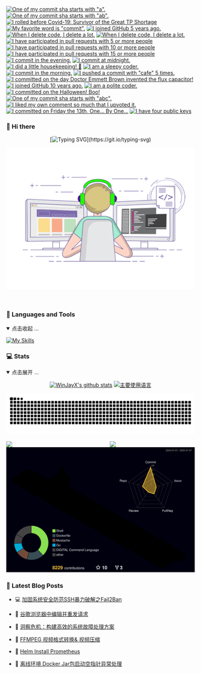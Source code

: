 <!-- my-badges start -->
<a href="my-badges/a-commit.md"><img src="https://my-badges.github.io/my-badges/a-commit.png" alt="One of my commit sha starts with &quot;a&quot;." title="One of my commit sha starts with &quot;a&quot;." width="64"></a>
<a href="my-badges/ab-commit.md"><img src="https://my-badges.github.io/my-badges/ab-commit.png" alt="One of my commit sha starts with &quot;ab&quot;." title="One of my commit sha starts with &quot;ab&quot;." width="64"></a>
<a href="my-badges/covid-19.md"><img src="https://my-badges.github.io/my-badges/covid-19.png" alt="I rolled before Covid-19: Survivor of the Great TP Shortage" title="I rolled before Covid-19: Survivor of the Great TP Shortage" width="64"></a>
<a href="my-badges/favorite-word.md"><img src="https://my-badges.github.io/my-badges/favorite-word.png" alt="My favorite word is &quot;commit&quot;." title="My favorite word is &quot;commit&quot;." width="64"></a>
<a href="my-badges/github-anniversary-5.md"><img src="https://my-badges.github.io/my-badges/github-anniversary-5.png" alt="I joined GitHub 5 years ago." title="I joined GitHub 5 years ago." width="64"></a>
<a href="my-badges/mass-delete-commit.md"><img src="https://my-badges.github.io/my-badges/mass-delete-commit.png" alt="When I delete code, I delete a lot." title="When I delete code, I delete a lot." width="64"></a>
<a href="my-badges/mass-delete-commit-10k.md"><img src="https://my-badges.github.io/my-badges/mass-delete-commit-10k.png" alt="When I delete code, I delete a lot." title="When I delete code, I delete a lot." width="64"></a>
<a href="my-badges/pr-collaboration-5.md"><img src="https://my-badges.github.io/my-badges/pr-collaboration-5.png" alt="I have participated in pull requests with 5 or more people" title="I have participated in pull requests with 5 or more people" width="64"></a>
<a href="my-badges/pr-collaboration-10.md"><img src="https://my-badges.github.io/my-badges/pr-collaboration-10.png" alt="I have participated in pull requests with 10 or more people" title="I have participated in pull requests with 10 or more people" width="64"></a>
<a href="my-badges/pr-collaboration-15.md"><img src="https://my-badges.github.io/my-badges/pr-collaboration-15.png" alt="I have participated in pull requests with 15 or more people" title="I have participated in pull requests with 15 or more people" width="64"></a>
<a href="my-badges/evening-commits.md"><img src="https://my-badges.github.io/my-badges/evening-commits.png" alt="I commit in the evening." title="I commit in the evening." width="64"></a>
<a href="my-badges/midnight-commits.md"><img src="https://my-badges.github.io/my-badges/midnight-commits.png" alt="I commit at midnight." title="I commit at midnight." width="64"></a>
<a href="my-badges/chore-commit.md"><img src="https://my-badges.github.io/my-badges/chore-commit.png" alt="I did a little housekeeping! 🧹" title="I did a little housekeeping! 🧹" width="64"></a>
<a href="my-badges/sleepy-coder.md"><img src="https://my-badges.github.io/my-badges/sleepy-coder.png" alt="I am a sleepy coder." title="I am a sleepy coder." width="64"></a>
<a href="my-badges/morning-commits.md"><img src="https://my-badges.github.io/my-badges/morning-commits.png" alt="I commit in the morning." title="I commit in the morning." width="64"></a>
<a href="my-badges/cafe-commit.md"><img src="https://my-badges.github.io/my-badges/cafe-commit.png" alt="I pushed a commit with &quot;cafe&quot; 5 times." title="I pushed a commit with &quot;cafe&quot; 5 times." width="64"></a>
<a href="my-badges/delorean.md"><img src="https://my-badges.github.io/my-badges/delorean.png" alt="I committed on the day Doctor Emmett Brown invented the flux capacitor!" title="I committed on the day Doctor Emmett Brown invented the flux capacitor!" width="64"></a>
<a href="my-badges/github-anniversary-10.md"><img src="https://my-badges.github.io/my-badges/github-anniversary-10.png" alt="I joined GitHub 10 years ago." title="I joined GitHub 10 years ago." width="64"></a>
<a href="my-badges/polite-coder.md"><img src="https://my-badges.github.io/my-badges/polite-coder.png" alt="I am a polite coder." title="I am a polite coder." width="64"></a>
<a href="my-badges/spooky-commit.md"><img src="https://my-badges.github.io/my-badges/spooky-commit.png" alt="I committed on the Halloween! Boo!" title="I committed on the Halloween! Boo!" width="64"></a>
<a href="my-badges/abc-commit.md"><img src="https://my-badges.github.io/my-badges/abc-commit.png" alt="One of my commit sha starts with &quot;abc&quot;." title="One of my commit sha starts with &quot;abc&quot;." width="64"></a>
<a href="my-badges/self-upvote.md"><img src="https://my-badges.github.io/my-badges/self-upvote.png" alt="I liked my own comment so much that I upvoted it." title="I liked my own comment so much that I upvoted it." width="64"></a>
<a href="my-badges/friday-13.md"><img src="https://my-badges.github.io/my-badges/friday-13.png" alt="I committed on Friday the 13th, One… By One…" title="I committed on Friday the 13th, One… By One…" width="64"></a>
<a href="my-badges/public-keys-4.md"><img src="https://my-badges.github.io/my-badges/public-keys-4.png" alt="I have four public keys" title="I have four public keys" width="64"></a>
<!-- my-badges end -->

###  👋 Hi there
<div align="center">
  
[![Typing SVG](https://readme-typing-svg.herokuapp.com?font=Fira+Code&weight=600&size=26&pause=1000&color=0D9745&center=true&vCenter=true&random=false&width=800&lines=Hi%2C+I'm+WinJay;12%2B+years+of+experience+in;operation+and+maintenance+development.)](https://git.io/typing-svg)

<!--双屏码农-->
![Dever_git](./assets/Working.gif)

<img src="https://cdn.jsdelivr.net/gh/eryajf/tu@main/img/image_20240420_214408.gif" width="900"  height="3">
</div>


### 🔨 Languages and Tools
<details open>
<summary>点击收起 ...</summary>

[![My Skills](https://skillicons.dev/icons?i=ansible,apple,arch,bash,debian,docker,elasticsearch,git,github,githubactions,gitlab,go,grafana,html,java,js,jenkins,kafka,kali,kubernetes,less,linux,lua,md,maven,mongodb,mysql,nginx,nodejs,npm,postgres,postman,prometheus,pycharm,py,pytorch,rabbitmq,raspberrypi,redhat,redis,rocket,sublime,vim,vscode,vue&theme=light)](https://github.com/WinJayX)
</details>



### 💻 Stats
<details open>
<summary>点击展开 ...</summary>

<div align="center">

[![WinJayX's github stats](https://github-readme-stats.vercel.app/api?username=WinJayX&include_orgs=true&hide_title=false&hide_border=true&show_icons=true&include_all_commits=true&line_height=20&bg_color=0,EC6C6C,FFD479,FFFC79,73FA79&theme=graywhite&locale=cn)](https://github-readme-stats.vercel.app/api?username=WinJayX&include_orgs=true&hide_title=false&hide_border=true&show_icons=true&include_all_commits=true&line_height=20&bg_color=0,EC6C6C,FFD479,FFFC79,73FA79&theme=graywhite&locale=cn)
[![主要使用语言](https://github-readme-stats.vercel.app/api/top-langs/?username=WinJayX&hide_title=false&hide=c&hide_border=true&layout=compact&bg_color=0,73FA79,73FDFF,D783FF&theme=graywhite&locale=cn)](https://github-readme-stats.vercel.app/api/top-langs/?username=WinJayX&hide_title=false&hide=c&hide_border=true&layout=compact&bg_color=0,73FA79,73FDFF,D783FF&theme=graywhite&locale=cn)

<!-- [![profile](https://github-profile-trophy.vercel.app/?username=eryajf&theme=algolia&column=8)](https://github-profile-trophy.vercel.app/?username=WinJayX&theme=algolia&column=8) -->

<!-- Snake 3D -->
[![snake](https://raw.githubusercontent.com/WinJayX/WinJayX/output/github-contribution-grid-snake.svg)](https://raw.githubusercontent.com/WinJayX/WinJayX/output/github-contribution-grid-snake.svg)

<!--信息统计-->        <!--修仙等级-->
<img align="left" width="50%" src="https://streak-stats.demolab.com/?user=WinJayX" /> 
<img align="right" width="45%" src="https://github-immortality.vercel.app/api?username=WinJayX"/>



<!--Profile-3D-->
[![github-active](./profile-3d-contrib/profile-night-rainbow.svg)](https://raw.githubusercontent.com/WinJayX/WinJayX/main/profile-3d-contrib/profile-night-rainbow.svg)

</div>
</details>



<!--徽章信息 ![trophy](https://github-profile-trophy.vercel.app/?username=WinJayX) -->


<!-- ![Ashutosh's github activity graph](https://github-readme-activity-graph.vercel.app/graph?username=WinJayX) -->


<!--贡献信息
<img align="right" width="100%" src="https://github-readme-activity-graph.vercel.app/graph?username=WinJay"/> -->



<!--语言信息百分比
![stats-cards](https://stats.justsong.cn/api/leetcode?username=WinJayX&cn=true) -->


<!--语言信息百分比
<img width="40%" align="right" src="https://github-readme-stats.vercel.app/api/top-langs/?username=WinJayX&show_icons=true" /> -->







### 📕 Latest Blog Posts
<!-- BLOG-POST-LIST:START -->
- 💻 [加固系统安全防范SSH暴力破解之Fail2Ban](https://winjay.cn/?p=7596c6bd-5cbd-4b2d-bc14-0b7257a7469f) 

- 🤡 [谷歌浏览器中编辑并重发请求](https://winjay.cn/?p=e5e0366d-0862-48e9-94b3-250d2a820711) 

- 🎉 [洞察危机：构建高效的系统故障处理方案](https://winjay.cn/?p=1acd1962-0ea3-4fc0-a051-4f5de174130d) 

- 👀 [FFMPEG 视频格式转换&amp; 视频压缩](https://winjay.cn/?p=c1ed8221-39d7-41ef-9d6a-3aca0902081f) 

- 👺 [Helm Install Prometheus](https://winjay.cn/?p=fc51bde7-b428-48dd-8cfc-995f584fc0aa) 

- 📝 [离线环境 Docker Jar包启动空指针异常处理](https://winjay.cn/?p=d0483878-c524-4809-83e4-344afd192fe8) 
<!-- BLOG-POST-LIST:END -->
<p align="center">



